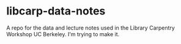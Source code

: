 # libcarp-data-notes
A repo for the data and lecture notes used in the Library Carpentry Workshop UC
Berkeley. I'm trying to make it. 
